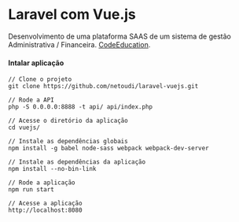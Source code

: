 # Laravel com Vue.js

Desenvolvimento de uma plataforma SAAS de um sistema de gestão Administrativa / Financeira. [CodeEducation](http://sites.code.education/laravel-com-vuejs/).

#### Intalar aplicação
```
// Clone o projeto
git clone https://github.com/netoudi/laravel-vuejs.git
    
// Rode a API
php -S 0.0.0.0:8888 -t api/ api/index.php
    
// Acesse o diretório da aplicação
cd vuejs/
    
// Instale as dependências globais
npm install -g babel node-sass webpack webpack-dev-server
    
// Instale as dependências da aplicação
npm install --no-bin-link
    
// Rode a aplicação
npm run start
    
// Acesse a aplicação
http://localhost:8080
```
